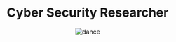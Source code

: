 <div align="center">
    <h1>Cyber Security Researcher</h1>
</div>

<div align="center">
    
<img src="https://c.tenor.com/yheo1GGu3FwAAAAC/rick-roll-rick-ashley.gif" alt="dance" align="center">
</div>
